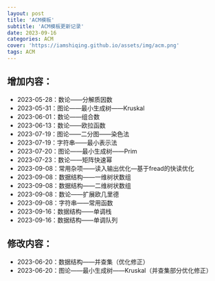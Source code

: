 ```yaml
---
layout: post
title: 'ACM模板'
subtitle: 'ACM模板更新记录'
date: 2023-09-16
categories: ACM
cover: 'https://iamshiqing.github.io/assets/img/acm.png'
tags: ACM
---
```


## 增加内容：
- 2023-05-28：数论——分解质因数    
- 2023-05-31：图论——最小生成树——Kruskal
- 2023-06-01：数论——组合数
- 2023-06-13：数论——欧拉函数
- 2023-07-19：图论——二分图——染色法
- 2023-07-19：字符串——最小表示法
- 2023-07-20：图论——最小生成树——Prim
- 2023-07-23：数论——矩阵快速幂
- 2023-09-08：常用杂项——读入输出优化—基于fread的快读优化
- 2023-09-08：数据结构——一维树状数组
- 2023-09-08：数据结构——二维树状数组
- 2023-09-08：数论——扩展欧几里德
- 2023-09-08：字符串——常用函数
- 2023-09-16：数据结构——单调栈
- 2023-09-16：数据结构——单调队列

## 修改内容：
- 2023-06-20：数据结构——并查集（优化修正）
- 2023-06-20：图论——最小生成树——Kruskal（并查集部分优化修正）